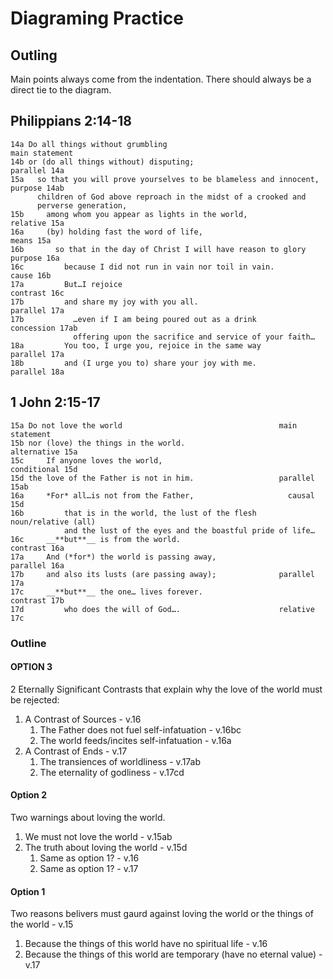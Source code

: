 # Diagraming Practice

## Outling

Main points always come from the indentation. There should always be a direct tie to the diagram. 

## Philippians 2:14-18

```
14a Do all things without grumbling                                   main statement
14b or (do all things without) disputing;                             parallel 14a
15a   so that you will prove yourselves to be blameless and innocent, purpose 14ab
      children of God above reproach in the midst of a crooked and
      perverse generation, 
15b     among whom you appear as lights in the world,                 relative 15a
16a     (by) holding fast the word of life,                           means 15a 
16b       so that in the day of Christ I will have reason to glory    purpose 16a
16c         because I did not run in vain nor toil in vain.           cause 16b
17a         But…I rejoice                                             contrast 16c
17b         and share my joy with you all.                            parallel 17a
17b           …even if I am being poured out as a drink               concession 17ab
              offering upon the sacrifice and service of your faith…
18a         You too, I urge you, rejoice in the same way              parallel 17a
18b         and (I urge you to) share your joy with me.               parallel 18a
```

## 1 John 2:15-17

```
15a Do not love the world                                   main statement
15b nor (love) the things in the world.                     alternative 15a
15c     If anyone loves the world,                          conditional 15d
15d the love of the Father is not in him.                   parallel 15ab
16a     *For* all…is not from the Father,                     causal  15d
16b         that is in the world, the lust of the flesh     noun/relative (all)
            and the lust of the eyes and the boastful pride of life…
16c     __**but**__ is from the world.                              contrast 16a
17a     And (*for*) the world is passing away, ​​​​​​​​                     parallel 16a
17b     and also its lusts (are passing away);              parallel 17a
17c     __**but**__ the one… lives forever.                         contrast 17b
17d         who does the will of God….                      relative 17c 
```

### Outline

#### OPTION 3

2 Eternally Significant Contrasts that explain why the love of the world must be rejected:
1. A Contrast of Sources - v.16
    1. The Father does not fuel self-infatuation - v.16bc
    1. The world feeds/incites self-infatuation - v.16a
1. A Contrast of Ends - v.17
    1. The transiences of worldliness - v.17ab
    1. The eternality of godliness - v.17cd

#### Option 2

Two warnings about loving the world. 

1. We must not love the world - v.15ab
1. The truth about loving the world - v.15d 
    1. Same as option 1? - v.16
    1. Same as option 1? - v.17

#### Option 1

Two reasons belivers must gaurd against loving the world or the things of the world - v.15

1. Because the things of this world have no spiritual life - v.16
1. Because the things of this world are temporary (have no eternal value) - v.17
